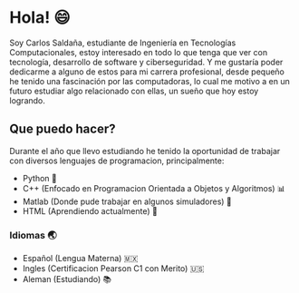 # Hola! 😄

Soy Carlos Saldaña, estudiante de Ingeniería en Tecnologías Computacionales, estoy interesado en todo lo que tenga que ver con tecnología, desarrollo de software y ciberseguridad. Y me gustaría poder dedicarme a alguno de estos para mi carrera profesional, desde pequeño he tenido una fascinación por las computadoras, lo cual me motivo a en un futuro estudiar algo relacionado con ellas, un sueño que hoy estoy logrando.


## Que puedo hacer?

Durante el año que llevo estudiando he tenido la oportunidad de trabajar con diversos lenguajes de programacion, principalmente:

- Python 🐍
- C++ (Enfocado en Programacion Orientada a Objetos y Algoritmos) 📊 
- Matlab  (Donde pude trabajar en algunos simuladores) 📌
- HTML (Aprendiendo actualmente) 🔨

### Idiomas 🌏
- Español (Lengua Materna) 🇲🇽
- Ingles (Certificacion Pearson C1 con Merito) 🇺🇸
- Aleman (Estudiando) 📚
